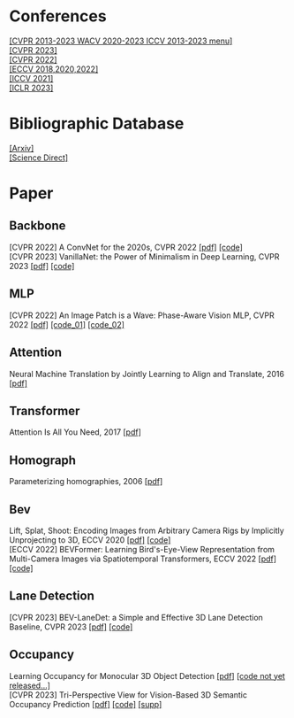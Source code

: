 # Conferences
[[CVPR 2013-2023 WACV 2020-2023 ICCV 2013-2023 menu]](https://openaccess.thecvf.com/menu)  
[[CVPR 2023]](https://openaccess.thecvf.com/CVPR2023)  
[[CVPR 2022]](https://openaccess.thecvf.com/CVPR2022)  
[[ECCV 2018,2020,2022]](https://www.ecva.net/papers.php)  
[[ICCV 2021]](https://openaccess.thecvf.com/ICCV2021)  
[[ICLR 2023]](https://openreview.net/group?id=ICLR.cc/2023/Conference)  
# Bibliographic Database
[[Arxiv]](https://arxiv.org/)  
[[Science Direct]](https://www.sciencedirect.com/)
# Paper
## Backbone
[CVPR 2022] A ConvNet for the 2020s, CVPR 2022 [[pdf]](https://arxiv.org/abs/2201.03545) [[code]](https://github.com/facebookresearch/ConvNeXt)  
[CVPR 2023] VanillaNet: the Power of Minimalism in Deep Learning, CVPR 2023 [[pdf]](https://arxiv.org/abs/2305.12972) [[code]](https://github.com/huawei-noah/vanillanet)

## MLP
[CVPR 2022] An Image Patch is a Wave: Phase-Aware Vision MLP, CVPR 2022 [[pdf]](https://arxiv.org/abs/2111.12294) [[code_01]](https://github.com/huawei-noah/Efficient-AI-Backbones/tree/master/wavemlp_pytorch)  [[code_02]](https://gitee.com/mindspore/models/tree/master/research/cv/wave_mlp)  
## Attention
Neural Machine Translation by Jointly Learning to Align and Translate, 2016 [[pdf]](https://arxiv.org/pdf/1409.0473.pdf)
## Transformer
Attention Is All You Need, 2017 [[pdf]](https://arxiv.org/pdf/1706.03762.pdf)
## Homograph
Parameterizing homographies, 2006 [[pdf]](https://www.ri.cmu.edu/pub_files/pub4/baker_simon_2006_1/baker_simon_2006_1.pdf)
## Bev
Lift, Splat, Shoot: Encoding Images from Arbitrary Camera Rigs by Implicitly Unprojecting to 3D, ECCV 2020 [[pdf]](https://arxiv.org/pdf/2008.05711.pdf) [[code]](https://github.com/nv-tlabs/lift-splat-shoot)  
[ECCV 2022] BEVFormer: Learning Bird's-Eye-View Representation from Multi-Camera Images via Spatiotemporal Transformers, ECCV 2022 [[pdf]](https://arxiv.org/pdf/2203.17270.pdf) [[code]](https://github.com/zhiqi-li/BEVFormer)   
## Lane Detection
[CVPR 2023] BEV-LaneDet: a Simple and Effective 3D Lane Detection Baseline, CVPR 2023 [[pdf]](https://arxiv.org/abs/2210.06006) [[code]](https://github.com/gigo-team/bev_lane_det)
## Occupancy
Learning Occupancy for Monocular 3D Object Detection [[pdf]](https://arxiv.org/abs/2305.15694) [[code not yet released...]](https://github.com/spengliang/occupancym3d)  
[CVPR 2023] Tri-Perspective View for Vision-Based 3D Semantic Occupancy Prediction [[pdf]](https://openaccess.thecvf.com/content/CVPR2023/papers/Huang_Tri-Perspective_View_for_Vision-Based_3D_Semantic_Occupancy_Prediction_CVPR_2023_paper.pdf) [[code]](https://github.com/wzzheng/tpvformer) [[supp]](https://openaccess.thecvf.com/content/CVPR2023/supplemental/Huang_Tri-Perspective_View_for_CVPR_2023_supplemental.pdf)
